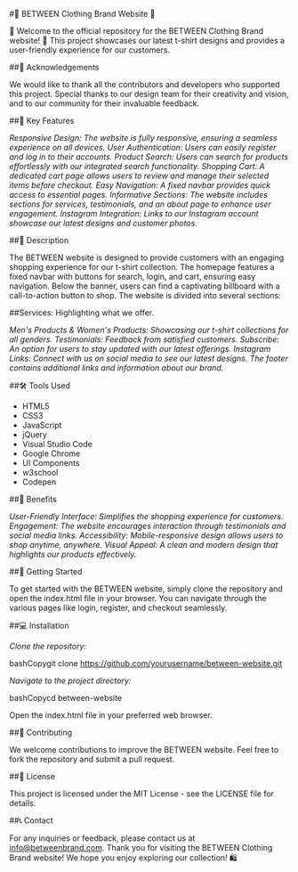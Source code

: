 #👕 BETWEEN Clothing Brand Website 👚

🌟 Welcome to the official repository for the BETWEEN Clothing Brand website! 🌟
This project showcases our latest t-shirt designs and provides a user-friendly experience for our customers.

##🙏 Acknowledgements

We would like to thank all the contributors and developers who supported this project. Special thanks to our design team for their creativity and vision, and to our community for their invaluable feedback.

##🔑 Key Features

*Responsive Design: The website is fully responsive, ensuring a seamless experience on all devices.*
*User Authentication: Users can easily register and log in to their accounts.*
*Product Search: Users can search for products effortlessly with our integrated search functionality.*
*Shopping Cart: A dedicated cart page allows users to review and manage their selected items before checkout.*
*Easy Navigation: A fixed navbar provides quick access to essential pages.*
*Informative Sections: The website includes sections for services, testimonials, and an about page to enhance user engagement.*
*Instagram Integration: Links to our Instagram account showcase our latest designs and customer photos.*

##📝 Description

The BETWEEN website is designed to provide customers with an engaging shopping experience for our t-shirt collection. The homepage features a fixed navbar with buttons for search, login, and cart, ensuring easy navigation. Below the banner, users can find a captivating billboard with a call-to-action button to shop.
The website is divided into several sections:

##Services: Highlighting what we offer.

*Men's Products & Women's Products: Showcasing our t-shirt collections for all genders.*
*Testimonials: Feedback from satisfied customers.*
*Subscribe: An option for users to stay updated with our latest offerings.*
*Instagram Links: Connect with us on social media to see our latest designs.*
*The footer contains additional links and information about our brand.*

##🛠️ Tools Used

- HTML5
- CSS3
- JavaScript
- jQuery
- Visual Studio Code
- Google Chrome
- UI Components
- w3school
- Codepen

##💼 Benefits

*User-Friendly Interface: Simplifies the shopping experience for customers.*
*Engagement: The website encourages interaction through testimonials and social media links.*
*Accessibility: Mobile-responsive design allows users to shop anytime, anywhere.*
*Visual Appeal: A clean and modern design that highlights our products effectively.*

##🚀 Getting Started

To get started with the BETWEEN website, simply clone the repository and open the index.html file in your browser. You can navigate through the various pages like login, register, and checkout seamlessly.

##💻 Installation

*Clone the repository:*

bashCopygit clone https://github.com/yourusername/between-website.git

*Navigate to the project directory:*

bashCopycd between-website

Open the index.html file in your preferred web browser.

##🤝 Contributing

We welcome contributions to improve the BETWEEN website. Feel free to fork the repository and submit a pull request.

##📄 License

This project is licensed under the MIT License - see the LICENSE file for details.

##📞 Contact

For any inquiries or feedback, please contact us at info@betweenbrand.com.
Thank you for visiting the BETWEEN Clothing Brand website! We hope you enjoy exploring our collection! 🛍️
